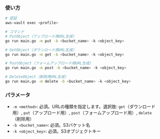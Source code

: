 ### 使い方

```sh
# 認証
aws-vault exec <profile>

# コマンド
# PutObject（アップロード用URL生成）
go run main.go -m put -b <bucket_name> -k <object_key>

# GetObject（ダウンロード用URL生成）
go run main.go -m get -b <bucket_name> -k <object_key>

# PostObject（フォームアップロード用URL生成）
go run main.go -m post -b <bucket_name> -k <object_key>

# DeleteObject（削除用URL生成）
go run main.go -m delete -b <bucket_name> -k <object_key>
```

### パラメータ

- `-m <method>`: 必須。URLの種類を指定します。選択肢: `get`（ダウンロード用）, `put`（アップロード用）, `post`（フォームアップロード用）, `delete`（削除用）
- `-b <bucket_name>`: 必須。S3バケット名
- `-k <object_key>`: 必須。S3オブジェクトキー
